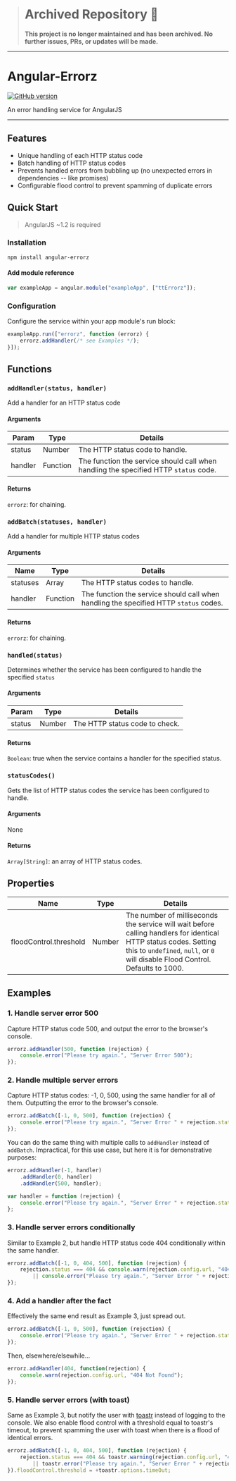 > # Archived Repository 🚨
> **This project is no longer maintained and has been archived. No further issues, PRs, or updates will be made.**
---

# Angular-Errorz
[![GitHub version](https://badge.fury.io/gh/2Toad%2FAngular-Errorz.svg)](https://badge.fury.io/gh/2Toad%2FAngular-Errorz)

An error handling service for AngularJS

---

## Features

* Unique handling of each HTTP status code
* Batch handling of HTTP status codes
* Prevents handled errors from bubbling up (no unexpected errors in dependencies -- like promises)
* Configurable flood control to prevent spamming of duplicate errors

## Quick Start

> AngularJS ~1.2 is required

### Installation

`npm install angular-errorz`

#### Add module reference

```js
var exampleApp = angular.module("exampleApp", ["ttErrorz"]);
```

### Configuration

Configure the service within your app module's run block:

```js
exampleApp.run(["errorz", function (errorz) {
    errorz.addHandler(/* see Examples */);
}]);
```

## Functions

### `addHandler(status, handler)`
Add a handler for an HTTP status code

#### Arguments
| Param   | Type     | Details                                                                            |
|---------|----------|------------------------------------------------------------------------------------|
| status  | Number   | The HTTP status code to handle.                                                    |
| handler | Function | The function the service should call when handling the specified HTTP `status` code. |

#### Returns
`errorz`:  for chaining.

### `addBatch(statuses, handler)`
Add a handler for multiple HTTP status codes

#### Arguments
| Name     | Type     | Details                                                                               |
|----------|----------|---------------------------------------------------------------------------------------|
| statuses | Array    | The HTTP status codes to handle.                                                      |
| handler  | Function | The function the service should call when handling the specified HTTP `status` codes. |

#### Returns
`errorz`: for chaining.

### `handled(status)`
Determines whether the service has been configured to handle the specified `status`

#### Arguments
| Param  | Type   | Details                        |
|--------|--------|--------------------------------|
| status | Number | The HTTP status code to check. |

#### Returns
`Boolean`: true when the service contains a handler for the specified status.

### `statusCodes()`
Gets the list of HTTP status codes the service has been configured to handle.

#### Arguments
None

#### Returns
`Array[String]`: an array of HTTP status codes.

## Properties

| Name                   | Type   | Details                                                                                                                                                                                             |
|------------------------|--------|-----------------------------------------------------------------------------------------------------------------------------------------------------------------------------------------------------|
| floodControl.threshold | Number | The number of milliseconds the service will wait before calling handlers for identical HTTP status codes. Setting this to `undefined`, `null`, or `0` will disable Flood Control. Defaults to 1000. |

## Examples

### 1. Handle server error 500
Capture HTTP status code 500, and output the error to the browser's console.

```js
errorz.addHandler(500, function (rejection) {
    console.error("Please try again.", "Server Error 500");
});
```

### 2. Handle multiple server errors
Capture HTTP status codes: -1, 0, 500, using the same handler for all of them. Outputting the error to the browser's console.

```js
errorz.addBatch([-1, 0, 500], function (rejection) {
    console.error("Please try again.", "Server Error " + rejection.status);
});
```

You can do the same thing with multiple calls to `addHandler` instead of `addBatch`. Impractical, for this use case, but here it is for demonstrative purposes:
```js
errorz.addHandler(-1, handler)
    .addHandler(0, handler)
    .addHandler(500, handler);

var handler = function (rejection) {
    console.error("Please try again.", "Server Error " + rejection.status);
};
```

### 3. Handle server errors conditionally
Similar to Example 2, but handle HTTP status code 404 conditionally within the same handler.

```js
errorz.addBatch([-1, 0, 404, 500], function (rejection) {
    rejection.status === 404 && console.warn(rejection.config.url, "404 Not Found")
        || console.error("Please try again.", "Server Error " + rejection.status);
});
```

### 4. Add a handler after the fact
Effectively the same end result as Example 3, just spread out.

```js
errorz.addBatch([-1, 0, 500], function (rejection) {
    console.error("Please try again.", "Server Error " + rejection.status);
});
```

Then, elsewhere/elsewhile...
```js
errorz.addHandler(404, function(rejection) {
    console.warn(rejection.config.url, "404 Not Found");
});
```

### 5. Handle server errors (with toast)
Same as Example 3, but notify the user with [toastr](https://github.com/CodeSeven/toastr) instead of logging to the console. We also enable flood control with a threshold equal to toastr's timeout, to prevent spamming the user with toast when there is a flood of identical errors.

```js
errorz.addBatch([-1, 0, 404, 500], function (rejection) {
    rejection.status === 404 && toastr.warning(rejection.config.url, "404 Not Found")
        || toastr.error("Please try again.", "Server Error " + rejection.status);
}).floodControl.threshold = +toastr.options.timeOut;
```

